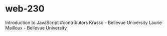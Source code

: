 # web-230
Introduction to JavaScript
#contributors 
Krasso - Bellevue University
Laurie Mailloux - Bellevue University